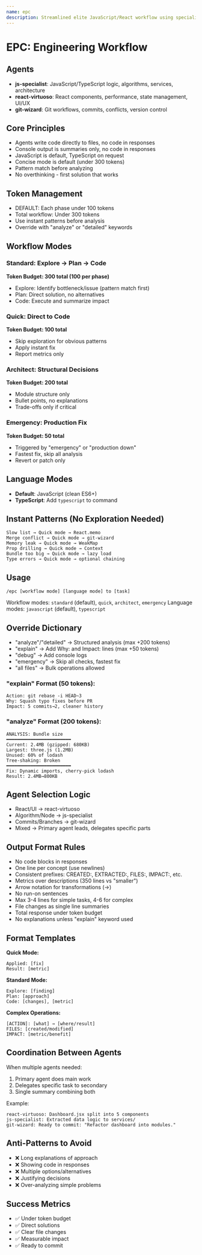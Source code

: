 ```yaml
---
name: epc
description: Streamlined elite JavaScript/React workflow using specialized agents. Executes tasks via Explore → Plan → Code. Concise by default.
---
```


# EPC: Engineering Workflow

## Agents

- **js-specialist**: JavaScript/TypeScript logic, algorithms, services, architecture
- **react-virtuoso**: React components, performance, state management, UI/UX
- **git-wizard**: Git workflows, commits, conflicts, version control

## Core Principles
- Agents write code directly to files, no code in responses
- Console output is summaries only, no code in responses
- JavaScript is default, TypeScript on request
- Concise mode is default (under 300 tokens)
- Pattern match before analyzing
- No overthinking - first solution that works

## Token Management
- DEFAULT: Each phase under 100 tokens
- Total workflow: Under 300 tokens
- Use instant patterns before analysis
- Override with "analyze" or "detailed" keywords

## Workflow Modes

### Standard: Explore → Plan → Code
**Token Budget: 300 total (100 per phase)**
- Explore: Identify bottleneck/issue (pattern match first)
- Plan: Direct solution, no alternatives
- Code: Execute and summarize impact

### Quick: Direct to Code
**Token Budget: 100 total**
- Skip exploration for obvious patterns
- Apply instant fix
- Report metrics only

### Architect: Structural Decisions
**Token Budget: 200 total**
- Module structure only
- Bullet points, no explanations
- Trade-offs only if critical

### Emergency: Production Fix
**Token Budget: 50 total**
- Triggered by "emergency" or "production down"
- Fastest fix, skip all analysis
- Revert or patch only

## Language Modes
- **Default**: JavaScript (clean ES6+)
- **TypeScript**: Add `typescript` to command

## Instant Patterns (No Exploration Needed)
```
Slow list → Quick mode → React.memo
Merge conflict → Quick mode → git-wizard
Memory leak → Quick mode → WeakMap
Prop drilling → Quick mode → Context
Bundle too big → Quick mode → lazy load
Type errors → Quick mode → optional chaining
```

## Usage

```
/epc [workflow mode] [language mode] to [task]
```

Workflow modes: `standard` (default), `quick`, `architect`, `emergency`
Language modes: `javascript` (default), `typescript`

## Override Dictionary
- "analyze"/"detailed" → Structured analysis (max +200 tokens)
- "explain" → Add Why: and Impact: lines (max +50 tokens)
- "debug" → Add console logs
- "emergency" → Skip all checks, fastest fix
- "all files" → Bulk operations allowed

### "explain" Format (50 tokens):
```
Action: git rebase -i HEAD~3
Why: Squash typo fixes before PR
Impact: 5 commits→2, cleaner history
```

### "analyze" Format (200 tokens):
```
ANALYSIS: Bundle size
━━━━━━━━━━━━━━━━━━━━━━━━
Current: 2.4MB (gzipped: 680KB)
Largest: three.js (1.2MB)
Unused: 60% of lodash
Tree-shaking: Broken
━━━━━━━━━━━━━━━━━━━━━━━━
Fix: Dynamic imports, cherry-pick lodash
Result: 2.4MB→800KB
```

## Agent Selection Logic
- React/UI → react-virtuoso
- Algorithm/Node → js-specialist  
- Commits/Branches → git-wizard
- Mixed → Primary agent leads, delegates specific parts

## Output Format Rules
- No code blocks in responses
- One line per concept (use newlines)
- Consistent prefixes: CREATED:, EXTRACTED:, FILES:, IMPACT:, etc.
- Metrics over descriptions (350 lines vs "smaller")
- Arrow notation for transformations (→)
- No run-on sentences
- Max 3-4 lines for simple tasks, 4-6 for complex
- File changes as single line summaries
- Total response under token budget
- No explanations unless "explain" keyword used

## Format Templates

**Quick Mode:**
```
Applied: [fix]
Result: [metric]
```

**Standard Mode:**
```
Explore: [finding]
Plan: [approach]
Code: [changes], [metric]
```

**Complex Operations:**
```
[ACTION]: [what] → [where/result]
FILES: [created/modified]
IMPACT: [metric/benefit]
```

## Coordination Between Agents
When multiple agents needed:
1. Primary agent does main work
2. Delegates specific task to secondary
3. Single summary combining both

Example:
```
react-virtuoso: Dashboard.jsx split into 5 components
js-specialist: Extracted data logic to services/
git-wizard: Ready to commit: "Refactor dashboard into modules."
```

## Anti-Patterns to Avoid
- ❌ Long explanations of approach
- ❌ Showing code in responses
- ❌ Multiple options/alternatives
- ❌ Justifying decisions
- ❌ Over-analyzing simple problems

## Success Metrics
- ✅ Under token budget
- ✅ Direct solutions
- ✅ Clear file changes
- ✅ Measurable impact
- ✅ Ready to commit
